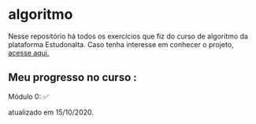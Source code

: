 # algoritmo

Nesse repositório há todos os exercícios que fiz do curso de algoritmo da plataforma Estudonalta.
Caso tenha interesse em conhecer o projeto, [acesse aqui.](https://www.youtube.com/watch?v=VdTRiUe23os)

## Meu progresso no curso :

Módulo 0: ✅

atualizado em 15/10/2020.
